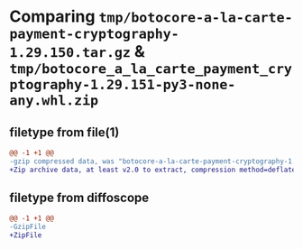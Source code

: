 # Comparing `tmp/botocore-a-la-carte-payment-cryptography-1.29.150.tar.gz` & `tmp/botocore_a_la_carte_payment_cryptography-1.29.151-py3-none-any.whl.zip`

## filetype from file(1)

```diff
@@ -1 +1 @@
-gzip compressed data, was "botocore-a-la-carte-payment-cryptography-1.29.150.tar", last modified: Fri Jun  9 01:40:26 2023, max compression
+Zip archive data, at least v2.0 to extract, compression method=deflate
```

## filetype from diffoscope

```diff
@@ -1 +1 @@
-GzipFile
+ZipFile
```

